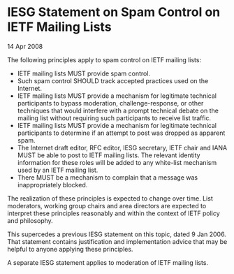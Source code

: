 IESG Statement on Spam Control on IETF Mailing Lists
====================================================

14 Apr 2008

The following principles apply to spam control on IETF mailing lists:

* IETF mailing lists MUST provide spam control.
* Such spam control SHOULD track accepted practices used on the Internet.
* IETF mailing lists MUST provide a mechanism for legitimate technical participants to bypass moderation, challenge-response, or other techniques that would interfere with a prompt technical debate on the mailing list without requiring such participants to receive list traffic.
* IETF mailing lists MUST provide a mechanism for legitimate technical participants to determine if an attempt to post was dropped as apparent spam.
* The Internet draft editor, RFC editor, IESG secretary, IETF chair and IANA MUST be able to post to IETF mailing lists. The relevant identity information for these roles will be added to any white-list mechanism used by an IETF mailing list.
* There MUST be a mechanism to complain that a message was inappropriately blocked.

The realization of these principles is expected to change over time. List moderators, working group chairs and area directors are expected to interpret these principles reasonably and within the context of IETF policy and philosophy.

This supercedes a previous IESG statement on this topic, dated 9 Jan 2006. That statement contains justification and implementation advice that may be helpful to anyone applying these principles.

A separate IESG statement applies to moderation of IETF mailing lists.

